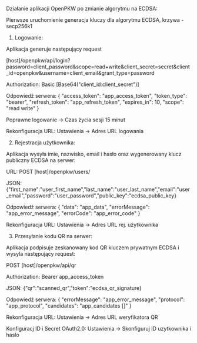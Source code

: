 Działanie aplikacji OpenPKW po zmianie algorytmu na ECDSA:

Pierwsze uruchomienie generacja kluczy dla algorytmu ECDSA, krzywa - secp256k1

1. Logowanie:

  Aplikacja generuje następujący request 

  [host]/openpkw/api/login?password=client_password&scope=read+write&client_secret=secret&client_id=openpkw&username=client_email&grant_type=password

  Authorization: Basic [Base64("client_id:client_secret")]
  
  Odpowiedź serwera:
  {
  "access_token": "app_access_token",
  "token_type": "bearer",
  "refresh_token": "app_refresh_token",
  "expires_in": 10,
  "scope": "read write"
  }

  Poprawne logowanie -> Czas życia sesji 15 minut
  
  Rekonfiguracja URL: Ustawienia -> Adres URL logowania

2. Rejestracja użytkownika:

  Aplikacja wysyła imie, nazwisko, email i hasło oraz wygenerowany klucz publiczny ECDSA na serwer:

  URL: POST [host]/openpkw/users/

  JSON:{"first_name":"user_first_name","last_name":"user_last_name","email":"user_email","password":"user_password","public_key":"ecdsa_public_key}
  
  Odpowiedź serwera:
  {
  "data": "app_data",
  "errorMessage": "app_error_message",
  "errorCode": "app_error_code"
  }
  
  Rekonfiguracja URL: Ustawienia -> Adres URL rej. użytkownika

3. Przesyłanie kodu QR na serwer:

  Aplikacja podpisuje zeskanowany kod QR kluczem prywatnym ECDSA i wysyla następujący request:

  POST [host]/openpkw/api/qr
  
  Authorization: Bearer app_access_token

  JSON: {"qr":"scanned_qr","token":"ecdsa_qr_signature}
  
  Odpowiedź serwera:
  {
  "errorMessage": "app_error_message",
  "protocol": "app_protocol",
  "candidates": "app_candidates []"
  }

  Rekonfiguracja URL: Ustawienia -> Adres URL weryfikatora QR
  
  Konfiguracj ID i Secret OAuth2.0: Ustawienia -> Skonfiguruj ID uzytkownika i haslo

